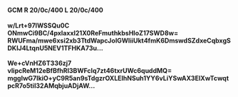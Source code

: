 #### GCM R 20/0c/400 L 20/0c/400
**w/Lrt+97lWSSQu0C**<br/>**ONmwCi9BC/4pxIaxxI21X0ReFmuthkbsHIoZ17SWD8w=**<br/>**RWUFma/mwe6xsi2xb3TtdWapcJoIGWliiUkt4fmK6DmswdSZdxeCqbxgSDKIJ4LtqnU5NEV1TFHKA73u...**<br/><br/>
**We+cVnHZ6T336zj7**<br/>**vIipcReM12eBfBfhRI3BWFcIq7zt46txrUWc6quddMQ=**<br/>**mggIwG7IkiO+yC9R5an9sTdgzrOXLElhNSuh1YY6vLiYSwAX3EIXwTcwqtpcR7o5tiI32AMqbjuADjAW...**